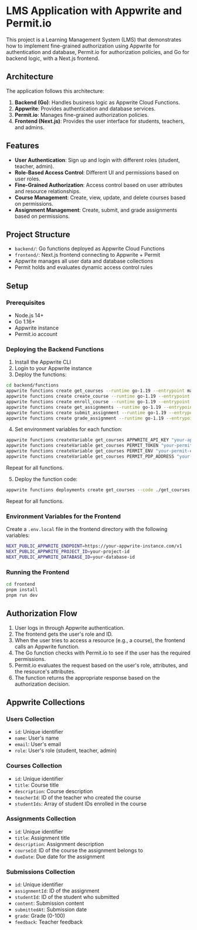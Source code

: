 # LMS Application with Appwrite and Permit.io

This project is a Learning Management System (LMS) that demonstrates how to implement fine-grained authorization using Appwrite for authentication and database, Permit.io for authorization policies, and Go for backend logic, with a Next.js frontend.

## Architecture

The application follows this architecture:

1. **Backend (Go)**: Handles business logic as Appwrite Cloud Functions.
2. **Appwrite**: Provides authentication and database services.
3. **Permit.io**: Manages fine-grained authorization policies.
4. **Frontend (Next.js)**: Provides the user interface for students, teachers, and admins.

## Features

- **User Authentication**: Sign up and login with different roles (student, teacher, admin).
- **Role-Based Access Control**: Different UI and permissions based on user roles.
- **Fine-Grained Authorization**: Access control based on user attributes and resource relationships.
- **Course Management**: Create, view, update, and delete courses based on permissions.
- **Assignment Management**: Create, submit, and grade assignments based on permissions.

## Project Structure

- `backend/`: Go functions deployed as Appwrite Cloud Functions
- `frontend/`: Next.js frontend connecting to Appwrite + Permit
- Appwrite manages all user data and database collections
- Permit holds and evaluates dynamic access control rules

## Setup

### Prerequisites

- Node.js 14+
- Go 1.16+
- Appwrite instance
- Permit.io account


### Deploying the Backend Functions

1. Install the Appwrite CLI
2. Login to your Appwrite instance
3. Deploy the functions:

```bash
cd backend/functions
appwrite functions create get_courses --runtime go-1.19 --entrypoint main
appwrite functions create create_course --runtime go-1.19 --entrypoint main
appwrite functions create enroll_course --runtime go-1.19 --entrypoint main
appwrite functions create get_assignments --runtime go-1.19 --entrypoint main
appwrite functions create submit_assignment --runtime go-1.19 --entrypoint main
appwrite functions create grade_assignment --runtime go-1.19 --entrypoint main
```

4. Set environment variables for each function:

```bash
appwrite functions createVariable get_courses APPWRITE_API_KEY "your-api-key"
appwrite functions createVariable get_courses PERMIT_TOKEN "your-permit-token"
appwrite functions createVariable get_courses PERMIT_ENV "your-permit-environment"
appwrite functions createVariable get_courses PERMIT_PDP_ADDRESS "your-permit-pdp-address"
```

Repeat for all functions.

5. Deploy the function code:

```bash
appwrite functions deployments create get_courses --code ./get_courses.go
```

Repeat for all functions.

### Environment Variables for the Frontend

Create a `.env.local` file in the frontend directory with the following variables:

```bash
NEXT_PUBLIC_APPWRITE_ENDPOINT=https://your-appwrite-instance.com/v1
NEXT_PUBLIC_APPWRITE_PROJECT_ID=your-project-id
NEXT_PUBLIC_APPWRITE_DATABASE_ID=your-database-id
```

### Running the Frontend

```bash
cd frontend
pnpm install
pnpm run dev
```

## Authorization Flow

1. User logs in through Appwrite authentication.
2. The frontend gets the user's role and ID.
3. When the user tries to access a resource (e.g., a course), the frontend calls an Appwrite function.
4. The Go function checks with Permit.io to see if the user has the required permissions.
5. Permit.io evaluates the request based on the user's role, attributes, and the resource's attributes.
6. The function returns the appropriate response based on the authorization decision.

## Appwrite Collections

### Users Collection

- `id`: Unique identifier
- `name`: User's name
- `email`: User's email
- `role`: User's role (student, teacher, admin)

### Courses Collection

- `id`: Unique identifier
- `title`: Course title
- `description`: Course description
- `teacherId`: ID of the teacher who created the course
- `studentIds`: Array of student IDs enrolled in the course

### Assignments Collection

- `id`: Unique identifier
- `title`: Assignment title
- `description`: Assignment description
- `courseId`: ID of the course the assignment belongs to
- `dueDate`: Due date for the assignment

### Submissions Collection

- `id`: Unique identifier
- `assignmentId`: ID of the assignment
- `studentId`: ID of the student who submitted
- `content`: Submission content
- `submittedAt`: Submission date
- `grade`: Grade (0-100)
- `feedback`: Teacher feedback
